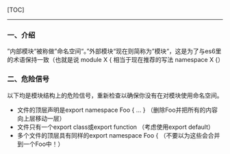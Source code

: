 [TOC]
***

### 一、介绍

”内部模块“被称做”命名空间“。”外部模块“现在则简称为”模块“，这是为了与es6里的术语保持一致（也就是说 module X { 相当于现在推荐的写法 namespace X {）

### 二、危险信号

以下均是模块结构上的危险信号，重新检查以确保你没有在对模块使用命名空间。

* 文件的顶层声明是export namespace Foo { ... } （删除Foo并把所有的内容向上层移动一层）
* 文件只有一个export class或export function （考虑使用export default）
* 多个文件的顶层具有同样的export namespace Foo {  （不要以为这些会合并到一个Foo中！）
